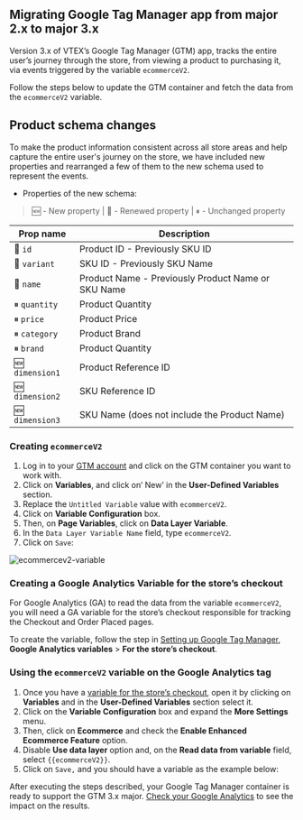 ## Migrating Google Tag Manager app from major 2.x to major 3.x 

Version 3.x of VTEX’s Google Tag Manager (GTM) app, tracks the entire user’s journey through the store, from viewing a product to purchasing it, via events triggered by the variable `ecommerceV2`. 

Follow the steps below to update the GTM container and fetch the data from the `ecommerceV2` variable.

## Product schema changes

To make the product information consistent across all store areas and help capture the entire user's journey on the store, we have included new properties and rearranged a few of them to the new schema used to represent the events.

- Properties of the new schema:

> 🆕 - New property | 🔁 - Renewed property | ⏸ - Unchanged property

| Prop name     | Description   |
| ------------- | ------------- | 
| 🔁 `id`| Product ID - Previously SKU ID | 
| 🔁 `variant`| SKU ID - Previously SKU Name|
| 🔁 `name`| Product Name - Previously Product Name or SKU Name| 
| ⏸ `quantity`| Product Quantity  |
| ⏸ `price`| Product Price  |
| ⏸ `category`| Product Brand  |
| ⏸ `brand`| Product Quantity  |
| 🆕 `dimension1`| Product Reference ID  |
| 🆕 `dimension2`| SKU Reference ID   |
| 🆕 `dimension3`| SKU Name (does not include the Product Name)  |

### Creating `ecommerceV2`

1. Log in to your [GTM account](https://tagmanager.google.com) and click on the GTM container you want to work with.
2. Click on **Variables**, and click on’ New’ in the **User-Defined Variables** section.
3. Replace the `Untitled Variable` value with `ecommerceV2`.
4. Click on **Variable Configuration** box.
5. Then, on **Page Variables**, click on **Data Layer Variable**.
6. In the `Data Layer Variable Name` field, type `ecommerceV2`.
7. Click on `Save`:

![ecommercev2-variable](https://user-images.githubusercontent.com/67270558/137797960-9287770e-6e77-4088-b6ce-a7c4a0f0187c.png)

### Creating a Google Analytics Variable for the store’s checkout

For Google Analytics (GA)  to read the data from the variable `ecommerceV2`, you will need a GA variable for the store’s checkout responsible for tracking the Checkout and Order Placed pages.

To create the variable, follow the step in [Setting up Google Tag Manager](https://developers.vtex.com/vtex-developer-docs/docs/vtex-io-documentation-setting-up-google-tag-manager#creating-variables),  **Google Analytics variables** > **For the store’s checkout**.


### Using the `ecommerceV2` variable on the Google Analytics tag

1. Once you have a [variable for the store’s checkout](#creating-a-google-analytics-variable-for-the-stores-checkout), open it by clicking on **Variables** and in the **User-Defined Variables** section select it.
2. Click on the **Variable Configuration** box and expand the **More Settings** menu.
3. Then, click on **Ecommerce** and check the **Enable Enhanced Ecommerce Feature** option. 
4. Disable **Use data layer** option and, on the **Read data from variable** field, select `{{ecommerceV2}}`. 
5. Click on `Save,` and you should have a variable as the example below:


After executing the steps described, your Google Tag Manager container is ready to support the GTM 3.x major. [Check your Google Analytics](https://support.google.com/analytics/answer/1009692?hl=en) to see the impact on the results.

